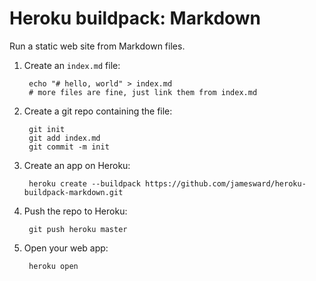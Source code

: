 Heroku buildpack: Markdown
==========================

Run a static web site from Markdown files.

1. Create an `index.md` file:

        echo "# hello, world" > index.md
        # more files are fine, just link them from index.md

2. Create a git repo containing the file:

        git init
        git add index.md
        git commit -m init

3. Create an app on Heroku:

        heroku create --buildpack https://github.com/jamesward/heroku-buildpack-markdown.git

4. Push the repo to Heroku:

        git push heroku master

5. Open your web app:

        heroku open

